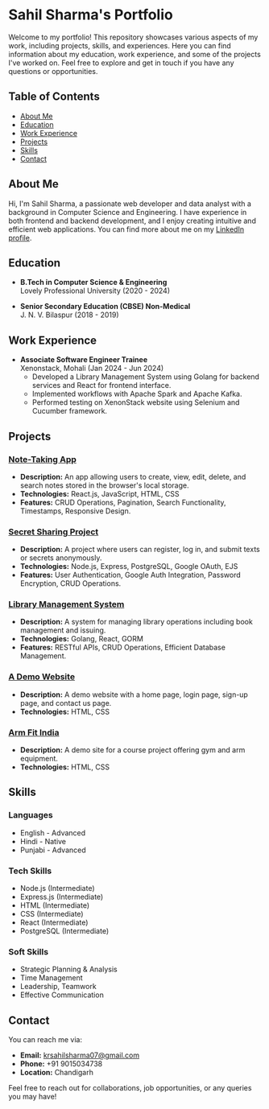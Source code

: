 # Sahil Sharma's Portfolio

Welcome to my portfolio! This repository showcases various aspects of my work, including projects, skills, and experiences. Here you can find information about my education, work experience, and some of the projects I've worked on. Feel free to explore and get in touch if you have any questions or opportunities.

## Table of Contents

- [About Me](#about-me)
- [Education](#education)
- [Work Experience](#work-experience)
- [Projects](#projects)
- [Skills](#skills)
- [Contact](#contact)

## About Me

Hi, I'm Sahil Sharma, a passionate web developer and data analyst with a background in Computer Science and Engineering. I have experience in both frontend and backend development, and I enjoy creating intuitive and efficient web applications. You can find more about me on my [LinkedIn profile](https://www.linkedin.com/in/sahil-sharma-34989519a/).

## Education

- **B.Tech in Computer Science & Engineering**  
  Lovely Professional University (2020 - 2024)

- **Senior Secondary Education (CBSE) Non-Medical**  
  J. N. V. Bilaspur (2018 - 2019)

## Work Experience

- **Associate Software Engineer Trainee**  
  Xenonstack, Mohali (Jan 2024 - Jun 2024)
  - Developed a Library Management System using Golang for backend services and React for frontend interface.
  - Implemented workflows with Apache Spark and Apache Kafka.
  - Performed testing on XenonStack website using Selenium and Cucumber framework.

## Projects

### [Note-Taking App](https://notes-aplicationn.netlify.app/)

- **Description:** An app allowing users to create, view, edit, delete, and search notes stored in the browser's local storage.
- **Technologies:** React.js, JavaScript, HTML, CSS
- **Features:** CRUD Operations, Pagination, Search Functionality, Timestamps, Responsive Design.

### [Secret Sharing Project](https://github.com/sahil1476/Secret-Project)

- **Description:** A project where users can register, log in, and submit texts or secrets anonymously.
- **Technologies:** Node.js, Express, PostgreSQL, Google OAuth, EJS
- **Features:** User Authentication, Google Auth Integration, Password Encryption, CRUD Operations.

### [Library Management System](https://github.com/sahil1476/LIbrary_management)

- **Description:** A system for managing library operations including book management and issuing.
- **Technologies:** Golang, React, GORM
- **Features:** RESTful APIs, CRUD Operations, Efficient Database Management.

### [A Demo Website](https://xenonassignment.vercel.app/index.html)

- **Description:** A demo website with a home page, login page, sign-up page, and contact us page.
- **Technologies:** HTML, CSS

### [Arm Fit India](https://sahil1476.github.io/Arm-FitIndia/)

- **Description:** A demo site for a course project offering gym and arm equipment.
- **Technologies:** HTML, CSS

## Skills

### Languages
- English - Advanced
- Hindi - Native
- Punjabi - Advanced

### Tech Skills
- Node.js (Intermediate)
- Express.js (Intermediate)
- HTML (Intermediate)
- CSS (Intermediate)
- React (Intermediate)
- PostgreSQL (Intermediate)

### Soft Skills
- Strategic Planning & Analysis
- Time Management
- Leadership, Teamwork
- Effective Communication

## Contact

You can reach me via:

- **Email:** [krsahilsharma07@gmail.com](mailto:krsahilsharma07@gmail.com)
- **Phone:** +91 9015034738
- **Location:** Chandigarh

Feel free to reach out for collaborations, job opportunities, or any queries you may have!


